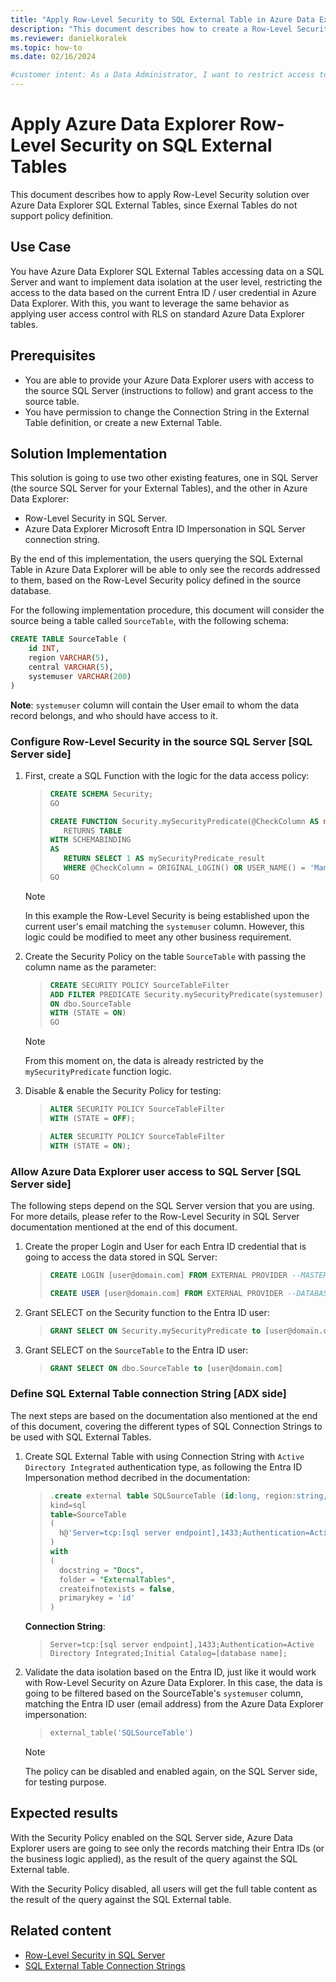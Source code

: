 ```yaml
---
title: "Apply Row-Level Security to SQL External Table in Azure Data Explorer"
description: "This document describes how to create a Row-Level Security solution with Azure Data Explorer SQL External Tables."
ms.reviewer: danielkoralek
ms.topic: how-to 
ms.date: 02/16/2024

#customer intent: As a Data Administrator, I want to restrict access to the data on SQL External Tables so that each user can see only their data.
---
```

# Apply Azure Data Explorer Row-Level Security on SQL External Tables

This document describes how to apply Row-Level Security solution over Azure Data Explorer SQL External Tables, since Exernal Tables do not support policy definition.

## Use Case

You have Azure Data Explorer SQL External Tables accessing data on a SQL Server and want to implement data isolation at the user level, restricting the access to the data based on the current Entra ID / user credential in Azure Data Explorer. With this, you want to leverage the same behavior as applying user access control with RLS on standard Azure Data Explorer tables.

## Prerequisites

* You are able to provide your Azure Data Explorer users with access to the source SQL Server (instructions to follow) and grant access to the source table.
* You have permission to change the Connection String in the External Table definition, or create a new External Table.

## Solution Implementation

This solution is going to use two other existing features, one in SQL Server (the source SQL Server for your External Tables), and the other in Azure Data Explorer:

* Row-Level Security in SQL Server.
* Azure Data Explorer Microsoft Entra ID Impersonation in SQL Server connection string.

By the end of this implementation, the users querying the SQL External Table in Azure Data Explorer will be able to only see the records addressed to them, based on the Row-Level Security policy defined in the source database.

For the following implementation procedure, this document will consider the source being a table called `SourceTable`, with the following schema:

``` sql
CREATE TABLE SourceTable (
    id INT,
    region VARCHAR(5),
    central VARCHAR(5),
    systemuser VARCHAR(200)
)
```

**Note**: `systemuser` column will contain the User email to whom the data record belongs, and who should have access to it.

### Configure Row-Level Security in the source SQL Server [SQL Server side]

1. First, create a SQL Function with the logic for the data access policy: 

    >``` sql
    >CREATE SCHEMA Security;
    >GO
    > 
    >CREATE FUNCTION Security.mySecurityPredicate(@CheckColumn AS nvarchar(100))
    >    RETURNS TABLE
    >WITH SCHEMABINDING
    >AS
    >    RETURN SELECT 1 AS mySecurityPredicate_result
    >    WHERE @CheckColumn = ORIGINAL_LOGIN() OR USER_NAME() = 'Manager';
    >GO
    >```
    
    > [!NOTE]
    > In this example the Row-Level Security is being established upon the current user's email matching the `systemuser` column. However, this logic could be modified to meet any other business requirement.

1. Create the Security Policy on the table `SourceTable` with passing the column name as the parameter:

    >``` sql
    >CREATE SECURITY POLICY SourceTableFilter
    >ADD FILTER PREDICATE Security.mySecurityPredicate(systemuser)
    >ON dbo.SourceTable
    >WITH (STATE = ON)
    >GO
    >```
    
    > [!NOTE]
    > From this moment on, the data is already restricted by the `mySecurityPredicate` function logic.

1. Disable & enable the Security Policy for testing:

    >``` sql
    >ALTER SECURITY POLICY SourceTableFilter
    >WITH (STATE = OFF);
    >```
    
    >``` sql
    >ALTER SECURITY POLICY SourceTableFilter
    >WITH (STATE = ON);
    >```
    
### Allow Azure Data Explorer user access to SQL Server [SQL Server side]

The following steps depend on the SQL Server version that you are using. For more details, please refer to the Row-Level Security in SQL Server documentation mentioned at the end of this document.

1. Create the proper Login and User for each Entra ID credential that is going to access the data stored in SQL Server:

    >``` sql
    >CREATE LOGIN [user@domain.com] FROM EXTERNAL PROVIDER --MASTER
    >
    >CREATE USER [user@domain.com] FROM EXTERNAL PROVIDER --DATABASE
    >```
    
1. Grant SELECT on the Security function to the Entra ID user:

    >``` sql
    >GRANT SELECT ON Security.mySecurityPredicate to [user@domain.com]
    >```
    
1. Grant SELECT on the `SourceTable` to the Entra ID user:

    >``` sql
    >GRANT SELECT ON dbo.SourceTable to [user@domain.com]
    >```
    
### Define SQL External Table connection String [ADX side]

The next steps are based on the documentation also mentioned at the end of this document, covering the different types of SQL Connection Strings to be used with SQL External Tables.

1. Create SQL External Table with using Connection String with `Active Directory Integrated` authentication type, as following the Entra ID Impersonation method decribed in the documentation:

    >``` sql
    >.create external table SQLSourceTable (id:long, region:string, central:string, systemser:string) 
    >kind=sql
    >table=SourceTable
    >( 
    >   h@'Server=tcp:[sql server endpoint],1433;Authentication=Active Directory Integrated;Initial Catalog=[database name];'
    >)
    >with 
    >(
    >   docstring = "Docs",
    >   folder = "ExternalTables", 
    >   createifnotexists = false,
    >   primarykey = 'id'
    >)
    >```
    
    **Connection String**:

    >```
    >Server=tcp:[sql server endpoint],1433;Authentication=Active Directory Integrated;Initial Catalog=[database name];
    >```
    
1. Validate the data isolation based on the Entra ID, just like it would work with Row-Level Security on Azure Data Explorer. In this case, the data is going to be filtered based on the SourceTable's `systemuser` column, matching the Entra ID user (email address) from the Azure Data Explorer impersonation:

    >``` sql
    >external_table('SQLSourceTable')
    >```
    
    > [!NOTE]
    > The policy can be disabled and enabled again, on the SQL Server side, for testing purpose.

## Expected results

With the Security Policy enabled on the SQL Server side, Azure Data Explorer users are going to see only the records matching their Entra IDs (or the business logic applied), as the result of the query against the SQL External table.

With the Security Policy disabled, all users will get the full table content as the result of the query against the SQL External table.

## Related content

* [Row-Level Security in SQL Server](https://learn.microsoft.com/en-us/sql/relational-databases/security/row-level-security?view=sql-server-ver16)
* [SQL External Table Connection Strings](https://learn.microsoft.com/en-us/azure/data-explorer/kusto/api/connection-strings/sql-connection-strings)

